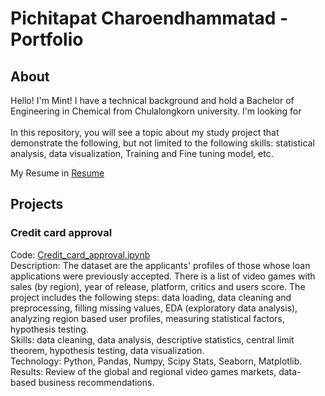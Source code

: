 # Pichitapat Charoendhammatad - Portfolio
## About
Hello!  I'm Mint! I have a technical background and hold a Bachelor of Engineering in Chemical from Chulalongkorn university. I'm looking for  \
\
In this repository, you will see a topic about my study project that demonstrate the following, but not limited to the following skills: 
statistical analysis, data visualization, Training and Fine tuning model, etc.

My Resume in [Resume](Credit_card_approval.ipynb)
## Projects
### Credit card approval 
Code: [Credit_card_approval.ipynb](Credit_card_approval.ipynb) \
Description: The dataset are the applicants' profiles of those whose loan applications were previously accepted. There is a list of video games with sales (by region), year of release, platform, critics and users score. The project includes the following steps: data loading, data cleaning and preprocessing, filling missing values, EDA (exploratory data analysis), analyzing region based user profiles, measuring statistical factors, hypothesis testing.\
Skills: data cleaning, data analysis, descriptive statistics, central limit theorem, hypothesis testing, data visualization. \
Technology: Python, Pandas, Numpy, Scipy Stats, Seaborn, Matplotlib.\
Results: Review of the global and regional video games markets, data-based business recommendations.
